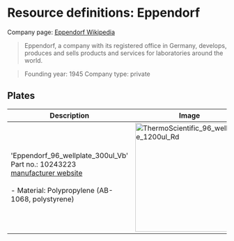 # Resource definitions: Eppendorf

Company page: [Eppendorf Wikipedia](https://en.wikipedia.org/wiki/Eppendorf_(company))

> Eppendorf, a company with its registered office in Germany, develops, produces and sells products and services for laboratories around the world.

> Founding year: 1945
> Company type: private


## Plates

| Description               | Image              | PLR definition |
|--------------------|--------------------|--------------------|
| 'Eppendorf_96_wellplate_300ul_Vb'<br>Part no.: 10243223<br>[manufacturer website](https://www.fishersci.co.uk/shop/products/product/10243223) <br><br>- Material: Polypropylene (AB-1068, polystyrene) <br> | <img src="imgs/ThermoScientific_96_wellplate_1200ul_Rd.webp" alt="ThermoScientific_96_wellplate_1200ul_Rd" style="width:250px;"/> | `ThermoScientific_96_wellplate_1200ul_Rd` |
